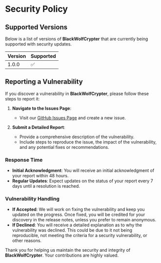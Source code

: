 # Security Policy

## Supported Versions

Below is a list of versions of **BlackWolfCrypter** that are currently being supported with security updates.

| Version | Supported          |
| ------- | ------------------ |
| 1.0.0   | :white_check_mark: |

## Reporting a Vulnerability

If you discover a vulnerability in **BlackWolfCrypter**, please follow these steps to report it:

1. **Navigate to the Issues Page**:
   - Visit our [GitHub Issues Page](https://github.com/yourusername/BlackWolfCrypter/issues) and create a new issue.

2. **Submit a Detailed Report**:
   - Provide a comprehensive description of the vulnerability.
   - Include steps to reproduce the issue, the impact of the vulnerability, and any potential fixes or recommendations.

### Response Time

- **Initial Acknowledgment**: You will receive an initial acknowledgment of your report within 48 hours.
- **Regular Updates**: Expect updates on the status of your report every 7 days until a resolution is reached.

### Vulnerability Handling

- **If Accepted**: We will work on fixing the vulnerability and keep you updated on the progress. Once fixed, you will be credited for your discovery in the release notes, unless you prefer to remain anonymous.
- **If Declined**: You will receive a detailed explanation as to why the vulnerability was declined. This could be due to it not being reproducible, not meeting the criteria for a security vulnerability, or other reasons.

Thank you for helping us maintain the security and integrity of **BlackWolfCrypter**. Your contributions are highly valued.
